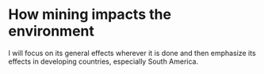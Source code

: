 # How mining impacts the environment

I will focus on its general effects wherever it is done and then emphasize its effects in developing countries, especially South America.
